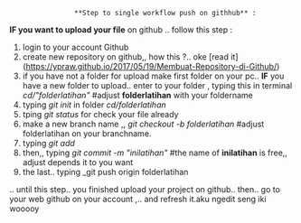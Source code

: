 					**Step to single workflow push on githhub** : 

**IF you want to upload your file** on github .. follow this step :

1. login to your account Github
2. create new repository on github,, how this ?.. oke [read it] (https://ypraw.github.io/2017/05/19/Membuat-Repository-di-Github/)
3. if you have not a folder for upload make first folder on your pc.. **IF** you have a new folder to upload.. enter to your folder , typing this in terminal _cd/"folderlatihan"_  #adjust **folderlatihan** with your foldername
4. typing _git init_ in folder 
	_cd/folderlatihan_
5. tping _git status_ for check your file already
6. make a new branch name ,, _git checkout -b folderlatihan_  #adjust folderlatihan on your branchname.
7. typing _git add_
8. then,, typing _git commit -m "inilatihan"_ #the name of **inilatihan** is free,, adjust depends it to you want
9. the last.. typing _git push origin folderlatihan

.. until this step.. you finished upload your project on github.. 
then.. go to your web github on your account ,.. and refresh it.aku ngedit seng iki wooooy
